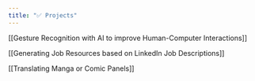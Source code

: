 ```yaml
---
title: "✅ Projects"
---
```

[[Gesture Recognition with AI to improve Human-Computer Interactions]]

[[Generating Job Resources based on LinkedIn Job Descriptions]]

[[Translating Manga or Comic Panels]]

